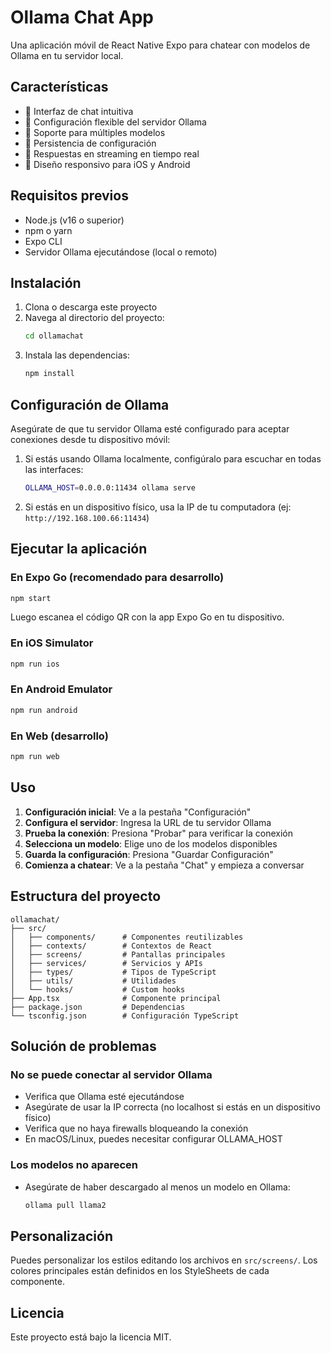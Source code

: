 # Ollama Chat App

Una aplicación móvil de React Native Expo para chatear con modelos de Ollama en tu servidor local.

## Características

- 💬 Interfaz de chat intuitiva
- 🔧 Configuración flexible del servidor Ollama
- 🤖 Soporte para múltiples modelos
- 💾 Persistencia de configuración
- 🔄 Respuestas en streaming en tiempo real
- 📱 Diseño responsivo para iOS y Android

## Requisitos previos

- Node.js (v16 o superior)
- npm o yarn
- Expo CLI
- Servidor Ollama ejecutándose (local o remoto)

## Instalación

1. Clona o descarga este proyecto
2. Navega al directorio del proyecto:
   ```bash
   cd ollamachat
   ```
3. Instala las dependencias:
   ```bash
   npm install
   ```

## Configuración de Ollama

Asegúrate de que tu servidor Ollama esté configurado para aceptar conexiones desde tu dispositivo móvil:

1. Si estás usando Ollama localmente, configúralo para escuchar en todas las interfaces:
   ```bash
   OLLAMA_HOST=0.0.0.0:11434 ollama serve
   ```

2. Si estás en un dispositivo físico, usa la IP de tu computadora (ej: `http://192.168.100.66:11434`)

## Ejecutar la aplicación

### En Expo Go (recomendado para desarrollo)

```bash
npm start
```

Luego escanea el código QR con la app Expo Go en tu dispositivo.

### En iOS Simulator

```bash
npm run ios
```

### En Android Emulator

```bash
npm run android
```

### En Web (desarrollo)

```bash
npm run web
```

## Uso

1. **Configuración inicial**: Ve a la pestaña "Configuración"
2. **Configura el servidor**: Ingresa la URL de tu servidor Ollama
3. **Prueba la conexión**: Presiona "Probar" para verificar la conexión
4. **Selecciona un modelo**: Elige uno de los modelos disponibles
5. **Guarda la configuración**: Presiona "Guardar Configuración"
6. **Comienza a chatear**: Ve a la pestaña "Chat" y empieza a conversar

## Estructura del proyecto

```
ollamachat/
├── src/
│   ├── components/      # Componentes reutilizables
│   ├── contexts/        # Contextos de React
│   ├── screens/         # Pantallas principales
│   ├── services/        # Servicios y APIs
│   ├── types/           # Tipos de TypeScript
│   ├── utils/           # Utilidades
│   └── hooks/           # Custom hooks
├── App.tsx              # Componente principal
├── package.json         # Dependencias
└── tsconfig.json        # Configuración TypeScript
```

## Solución de problemas

### No se puede conectar al servidor Ollama

- Verifica que Ollama esté ejecutándose
- Asegúrate de usar la IP correcta (no localhost si estás en un dispositivo físico)
- Verifica que no haya firewalls bloqueando la conexión
- En macOS/Linux, puedes necesitar configurar OLLAMA_HOST

### Los modelos no aparecen

- Asegúrate de haber descargado al menos un modelo en Ollama:
  ```bash
  ollama pull llama2
  ```

## Personalización

Puedes personalizar los estilos editando los archivos en `src/screens/`. Los colores principales están definidos en los StyleSheets de cada componente.

## Licencia

Este proyecto está bajo la licencia MIT.